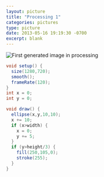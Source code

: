 ```yaml
---
layout: picture
title: "Processing 1"
categories: pictures
type: picture
date: 2013-05-16 19:19:30 -0700
excerpt: blank
---
```


![First generated image in processing](http://cdn.iamnayr.com/2013/05/2013-05-16--1368757019_1281x732_scrot.png)

```java
void setup() {
  size(1280,720);
  smooth();
  frameRate(120);
}
int x = 0;
int y = 0;

void draw() {
  ellipse(x,y,10,10);
  x += 10;
  if (x>width) {
    x = 0;
    y += 5;
  }
  if (y>height/3) {
    fill(250,105,0);
    stroke(255);
  }
}
```

